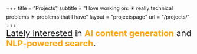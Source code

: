 +++
title = "Projects"
subtitle = "I love working on: ✴️ really technical problems ✴️ problems that I have"
layout = "projectspage"
url = "/projects/"
+++
<br><span style="font-size: 23px">
[Lately interested](/future/ "Thoughts on the future") in
  <span style="color:orange"><strong>AI content generation</strong></span>
  and
  <span style="color:orange"><strong>NLP-powered search</strong></span>.
</span>
